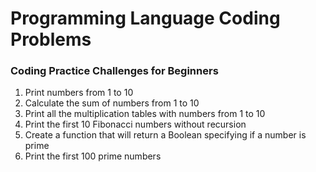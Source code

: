 # Programming Language Coding Problems

### Coding Practice Challenges for Beginners

1. Print numbers from 1 to 10
2. Calculate the sum of numbers from 1 to 10
3. Print all the multiplication tables with numbers from 1 to 10
4. Print the first 10 Fibonacci numbers without recursion
5. Create a function that will return a Boolean specifying if a number is prime
6. Print the first 100 prime numbers
